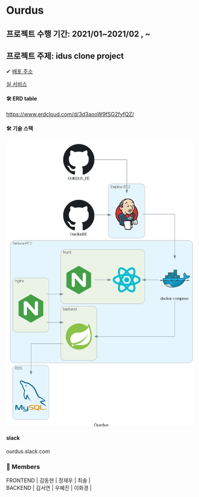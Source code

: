 # Ourdus

프로젝트 수행 기간: 2021/01~2021/02 , ~
-----------


프로젝트 주제: idus clone project
--------------------
✔ [배포 주소]()

[실 서비스](https://www.idus.com/)





#### 🛠 ERD table
<https://www.erdcloud.com/d/3d3aooW9fSG2fyfQZ/>   

#### 🛠 기술 스택
![image](./diagram.png)

#### slack  
ourdus.slack.com
  
### 📘 Members
FRONTEND | 김동현 | 정재우 | 최솔 |   
BACKEND | 김서연 | 우혜진 | 이화경 |
